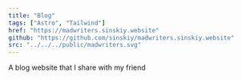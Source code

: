 ```yaml
---
title: "Blog"
tags: ["Astro", "Tailwind"]
href: "https://madwriters.sinskiy.website"
github: "https://github.com/sinskiy/madwriters.sinskiy.website"
src: "../../../public/madwriters.svg"
---
```


A blog website that I share with my friend
